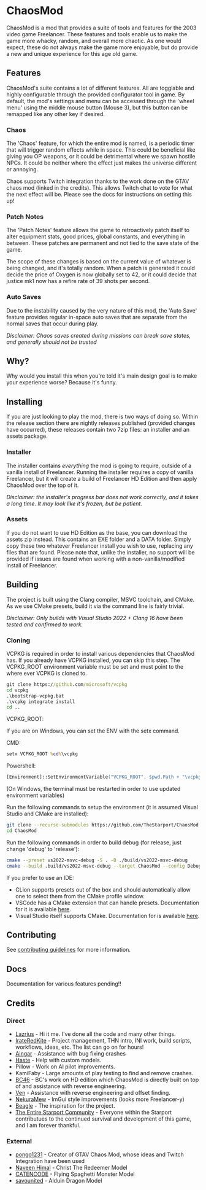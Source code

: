 # ChaosMod
ChaosMod is a mod that provides a suite of tools and features for the 2003 video game Freelancer. 
These features and tools enable us to make the game more whacky, random, and overall more chaotic.
As one would expect, these do not always make the game more enjoyable, 
but do provide a new and unique experience for this age old game.

## Features

ChaosMod's suite contains a lot of different features. All are togglable and highly configurable through the provided
configurator tool in game. By default, the mod's settings and menu can be accessed through the 'wheel menu' using the
middle mouse button (Mouse 3), but this button can be remapped like any other key if desired.

### Chaos
The 'Chaos' feature, for which the entire mod is named, is a periodic timer that will trigger random effects while in space.
This could be beneficial like giving you OP weapons, or it could be detrimental where we spawn hostile NPCs. 
It could be neither where the effect just makes the universe different or annoying.

Chaos supports Twitch integration thanks to the work done on the GTAV chaos mod (linked in the credits). This allows
Twitch chat to vote for what the next effect will be. Please see the docs for instructions on setting this up!

### Patch Notes
The 'Patch Notes' feature allows the game to retroactively patch itself to alter equipment stats, good prices, 
global constants, and everything in between. These patches are permanent and not tied to the save state of the game. 

The scope of these changes is based on the current value of whatever is being changed, and it's totally random. When a 
patch is generated it could decide the price of Oxygen is now globally set to 42, or it could decide that justice mk1 
now has a refire rate of 39 shots per second.

### Auto Saves
Due to the instability caused by the very nature of this mod, the 'Auto Save' feature provides regular in-space auto saves
that are separate from the normal saves that occur during play.

*Disclaimer: Chaos saves created during missions can break save states, and generally should not be trusted*

## Why?
Why would you install this when you're told it's main design goal is to make your experience worse? Because it's funny.

## Installing
If you are just looking to play the mod, there is two ways of doing so. 
Within the release section there are nightly releases published (provided changes have occurred),
these releases contain two 7zip files: an installer and an assets package.

### Installer
The installer contains *everything* the mod is going to require, outside of a vanilla install of Freelancer.
Running the installer requires a copy of vanilla Freelancer, but it will create a build of Freelancer HD Edition and
then apply ChaosMod over the top of it.

*Disclaimer: the installer's progress bar does not work correctly, and it takes a long time. It may look like it's 
frozen, but be patient.*

### Assets
If you do not want to use HD Edition as the base, you can download the assets zip instead.
This contains an EXE folder and a DATA folder. Simply copy these two whatever Freelancer install you wish to use,
replacing any files that are found. Please note that, unlike the installer, no support will be provided if issues are found
when working with a non-vanilla/modified install of Freelancer.

## Building
The project is built using the Clang compiler, MSVC toolchain, and CMake.
As we use CMake presets, build it via the command line is fairly trivial.

*Disclaimer: Only builds with Visual Studio 2022 + Clang 16 have been tested and confirmed to work.*

### Cloning

VCPKG is required in order to install various dependencies that ChaosMod has. 
If you already have VCPKG installed, you can skip this step. The VCPKG_ROOT environment variable must be set
and must point to the where ever VCPKG is cloned to.

```cmd
git clone https://github.com/microsoft/vcpkg
cd vcpkg
.\bootstrap-vcpkg.bat
.\vcpkg integrate install
cd ..
```

VCPKG_ROOT:

If you are on Windows, you can set the ENV with the setx command.

CMD:
```cmd
setx VCPKG_ROOT %cd%\vcpkg
```

Powershell:
```ps
[Environment]::SetEnvironmentVariable("VCPKG_ROOT", $pwd.Path + "\vcpkg", "User")
```

(On Windows, the terminal must be restarted in order to use updated environment variables)

Run the following commands to setup the environment (it is assumed Visual Studio and CMake are installed):
```bash
git clone --recurse-submodules https://github.com/TheStarport/ChaosMod
cd ChaosMod
```

Run the following commands in order to build debug (for release, just change 'debug' to 'release'):
```bash
cmake --preset vs2022-msvc-debug -S . -B ./build/vs2022-msvc-debug
cmake --build .build/vs2022-msvc-debug --target ChaosMod --config Debug
```

If you prefer to use an IDE:
- CLion supports presets out of the box and should automatically allow one to select them from the CMake profile window.
- VSCode has a CMake extension that can handle presets. Documentation for it is available
[here](https://github.com/microsoft/vscode-cmake-tools/blob/main/docs/cmake-presets.md).
- Visual Studio itself supports CMake. Documentation for is available 
[here](https://learn.microsoft.com/en-us/cpp/build/cmake-presets-vs?view=msvc-170).

## Contributing

See [contributing guidelines](CONTRIBUTING.md) for more information.

## Docs
Documentation for various features pending!!

## Credits

### Direct
- [Lazrius](https://github.com/Lazrius) - Hi it me. I've done all the code and many other things. 
- [IrateRedKite](https://github.com/IrateRedKite) - Project management, THN intro, INI work, build scripts, workflows, ideas, etc. The list can go on for hours!
- [Aingar](https://github.com/Aingar) - Assistance with bug fixing crashes
- [Haste](https://github.com/HasteDC) - Help with custom models.
- Pillow - Work on AI pilot improvements.
- KamiFaby - Large amounts of play testing to find and remove crashes.
- [BC46](https://github.com/BC46/freelancer-hd-edition) - BC's work on HD edition which ChaosMod is directly built on top of and assistance with reverse engineering.
- [Ven](https://the-starport.com/forums/user/venemon) - Assistance with reverse engineering and offset finding.
- [NekuraMew](https://the-starport.com/forums/user/nekuramew) - ImGui style improvements (looks more Freelancer-y)
- [Beagle](https://www.twitch.tv/beagsandjam) - The inspiration for the project.
- [The Entire Starport Community](https://the-starport.com) - Everyone within the Starport contributues to the continued survival and development of this game, and I am forever thankful.

### External

- [pongo1231](https://github.com/gta-chaos-mod/ChaosModV) - Creator of GTAV Chaos Mod, whose ideas and Twitch Integration have been used
- [Naveen Himal](https://sketchfab.com/3d-models/christ-the-redeemer-d6f51d0fad7142a08ed26455f84f72ca) - Christ The Redeemer Model
- [CATENCODE](https://sketchfab.com/3d-models/the-flying-spaghetti-monster-7b4dd5fa121a4021875d9b72c7aa52c8) - Flying Spaghetti Monster Model
- [savounited](https://sketchfab.com/3d-models/alduin-dragon-2242802d82f14846bd4a2337a1794701) - Alduin Dragon Model